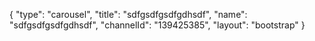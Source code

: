 {
    "type": "carousel",
    "title": "sdfgsdfgsdfgdhsdf",
    "name": "sdfgsdfgsdfgdhsdf",
    "channelId": "139425385",
    "layout": "bootstrap"
}